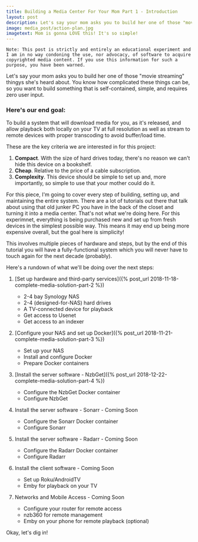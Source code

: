 ```yaml
---
title: Building a Media Center For Your Mom Part 1 - Introduction
layout: post
description: Let's say your mom asks you to build her one of those "movie streaming" thingies she's heard about. You know how complicated these things can be, so you want to build something that is self-contained, simple, and requires zero user input.
image: media_post/action-plan.jpg
imagetext: Mom is gonna LOVE this! It's so simple!
---
```


`Note: This post is strictly and entirely an educational experiment and I am in no way condoning the use, nor advocacy, of software to acquire copyrighted media content. If you use this information for such a purpose, you have been warned.`

Let's say your mom asks you to build her one of those "movie streaming" thingys she's heard about. You know how complicated these things can be, so you want to build something that is self-contained, simple, and requires zero user input.

### Here's our end goal:

To build a system that will download media for you, as it's released, and allow playback both locally on your TV at full resolution as well as stream to remote devices with proper transcoding to avoid buffer/load time.

These are the key criteria we are interested in for this project:
1. **Compact**. With the size of hard drives today, there's no reason we can't hide this device on a bookshelf.
2. **Cheap**. Relative to the price of a cable subscription.
3. **Complexity**. This device should be simple to set up and, more importantly, so simple to use that your mother could do it.

For this piece, I'm going to cover every step of building, setting up, and maintaining the entire system. There are a lot of tutorials out there that talk about using that old junker PC you have in the back of the closet and turning it into a media center. That's not what we're doing here. For this experimnet, everything is being purchased new and set up from fresh devices in the simplest possible way. This means it may end up being more expensive overall, but the goal here is simplicity!

This involves multiple pieces of hardware and steps, but by the end of this tutorial you will have a fully-functional system which you will never have to touch again for the next decade (probably).

Here's a rundown of what we'll be doing over the next steps:

1. [Set up hardware and third-party services]({% post_url 2018-11-18-complete-media-solution-part-2 %})
    - 2-4 bay Synology NAS
    - 2-4 (designed-for-NAS) hard drives
    - A TV-connected device for playback
    - Get access to Usenet
    - Get access to an indexer

2. [Configure your NAS and set up Docker]({% post_url 2018-11-21-complete-media-solution-part-3 %})
    - Set up your NAS
    - Install and configure Docker
    - Prepare Docker containers

3. [Install the server software - NzbGet]({% post_url 2018-12-22-complete-media-solution-part-4 %})
    - Configure the NzbGet Docker container
    - Configure NzbGet

4. Install the server software - Sonarr - Coming Soon
    - Configure the Sonarr Docker container
    - Configure Sonarr

5. Install the server software - Radarr - Coming Soon
    - Configure the Radarr Docker container
    - Configure Radarr

6. Install the client software - Coming Soon
    - Set up Roku/AndroidTV
    - Emby for playback on your TV

7. Networks and Mobile Access - Coming Soon
    - Configure your router for remote access
    - nzb360 for remote management
    - Emby on your phone for remote playback (optional)

Okay, let's dig in!